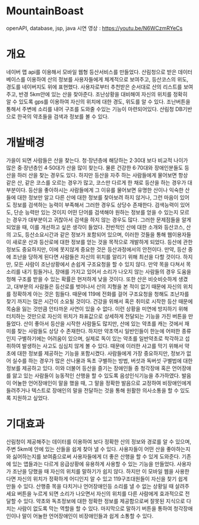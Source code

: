 # MountainBoast
openAPI, database, jsp, java
시연 영상 : https://youtu.be/N6WCzmRYeCs

# 개요
네이버 맵 api를 이용해서 모바일 웹형 등산서비스를 만들었다. 산림청으로 받은 데이터베이스를 이용하여 산의 정보를 사용자들에게 체계적으로 보여주고, 등산코스의 위도, 경도를 네이버지도 위에 표현했다. 사용자로부터 추천받은 순서대로 산의 리스트를 보여주고, 반경 5km안에 있는 산을 찾아준다. 조난상황을 대비해여 자신의 위치를 정확히 알 수 있도록 gps를 이용하여 자신의 위치에 대한 경도, 위도를 알 수 있다. 조난버튼을 통해서 주변에 소리를 내어 구조를 도와줄 수있는 기능이 마련되어있다. 산림청 DB기반으로 한국의 약초들을 검색과 정보를 볼 수 있다.

# 개발배경
 가을이 되면 사람들은 산을 찾는다. 청·장년층에 해당하는 2·30대 보다 비교적 나이가 많은 중·장년층인 4·50대가 산을 많이 찾는다. 물론 건강한 6·70대와 장애인분들도 등산을 하러 산을 찾는 경우도 있다. 하지만 등산을 자주 하는 사람들에게 물어보면 항상 같은 산, 같은 코스를 오르는 경우가 많고, 코스만 다르게 한 채로 등산을 하는 경우가 대부분이다. 등산을 좋아하시는 사람들에게 그 이유를 물어보면 유명한 산이나 익숙한 산들에 대한 정보만 알고 다른 산에 대한 정보를 찾아보려 하지 않거나, 그런 마음이 있어도 정보를 검색하는 능력이 부족해서 그러한 경우도 상당수 존재한다. 검색능력이 있어도, 단순 능력만 있는 것이지 어떤 단어를 검색해야 원하는 정보를 얻을 수 있는지 모르는 경우가 대부분이고 귀찮아서 검색을 하지 않는 경우도 많다. 그러한 문제점들을 알게 되었을 때, 이를 개선하고 싶은 생각이 들었다. 전반적인 산에 대한 소개와 등산코스, 산의 고도, 등산소요시간과 같은 정보가 포함되어 있으며, 이러한 것들을 통해 웹이용자들이 새로운 산과 등산로에 대한 정보를 얻는 것을 목적으로 개발하게 되었다. 등산에 관한 정보도 중요하지만, 이에 못지않게 중요한 것은 등산과정에서의 안전이다. 만약, 등산 중에 조난을 당하게 된다면 사람들은 자신의 위치를 알리기 위해 최선을 다할 것이다. 하지만, 모든 사람이 조난상황에서 손쉽게 구조요청을 할 수 있지 않다. 만약 목을 다쳐서 목소리를 내기 힘들거나, 장애를 가지고 있어서 소리가 나오지 않는 사람들의 경우 도움을 청해 구조를 받을 수 있는 확률은 현저하게 낮을 것이다. 또한 산은 비슷비슷하게 생겼고, 대부분의 사람들은 등산로를 벗어나서 산의 지형을 본 적이 없기 때문에 자신의 위치를 정확하게 아는 것은 힘들다. 때문에 119에 전화를 걸어 구조요청을 청해도 조난자를 찾기 까지는 많은 시간이 소요될 것이다. 건강을 위해서 혹은 취미로 시작한 등산 때문에 목숨을 잃는 것만큼 안타까운 사연이 있을 수 없다. 이런 상황을 미연에 방지하기 위해 터치하는 것만으로 자신의 위치가 좌표값으로 상세하게 전달되는 기능을 가진 버튼을 만들었다. 산이 좋아서 등산을 시작한 사람들도 많지만, 산에 있는 약초를 캐는 것에서 재미를 찾는 사람들도 상당 수 존재한다. 하지만 약초역시 일반인들이 한눈에 어떠한 종류인지 구별하기에는 어려움이 있으며, 실제로 독이 있는 약초를 일반약초로 착각하고 섭취하여 발생하는 사고도 심심치 않게 볼 수 있다. 때문에 이러한 사고를 막기 위해서 약초에 대한 정보를 제공하는 기능을 포함시켰다. 사람들에게 가장 중요하지만, 정보가 없어 실수를 하는 경우가 많은 산나물과 독초 구별하는 방법, 버섯과 독버섯 구별법에 대한 정보를 제공하고 있다. 이와 더불어 등산을 즐기는 장애인들 중 청각장애 혹은 언어장애를 앓고 있는 사람들이 능동적인 산행을 할 수 있도록 음성인식기능을 추가하였다. 발음이 어눌한 언어장애인이 말을 했을 때, 그 말을 정확한 발음으로 교정하여 비장애인에게 들려주거나 텍스트로 장애인의 말을 전달하는 것을 통해 원활한 의사소통을 할 수 있도록 지원하고 싶었다.
 
 # 기대효과 
 산림청이 제공해주는 데이터를 이용하여 보다 정확한 산의 정보와 경로를 알 수 있으며, 주변 5km에 안에 있는 산들을 쉽게 찾아 낼 수 있다. 사용자들이 어떤 산을 좋아하는지와 싫어하는지를 보여줌으로써 사용자들에게 더 좋은 산행을 할 수 있게 도와준다. 기존에 있는 앱들과는 다르게 응급상황에 유용하게 사용할 수 있는 기능을 만들었다. 사용자가 조난을 당했을 때 자신의 위치를 말하기가 쉽지 않다. 하지만 이 모바일 웹을 사용한다면 자신의 위치가 정확하게 어디인지 알 수 있고 119구조대원들이 자신을 찾기 쉽게 만들 수 있다. 산행중 목을 다치거나 언어장애인등 소리를 낼 수 없는 상황일 때 살려주세요 버튼을 누르게 되면 소리가 나오면서 자신의 위치를 다른 사람에게 효과적으로 전달할 수 있다. 약초와 독초정보에 대한 정확한 정보를 제공함으로써 잘못된 지식으로 다치는 사람이 없도록 막는 역할을 할 수 있다. 마지막으로 말하기 버튼을 통하여 청각장애인이나 말이 어눌한 언어장애인이 비장애인들과 쉽게 소통할 수 있다.
